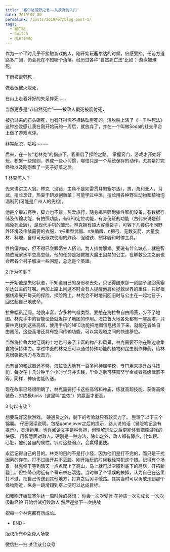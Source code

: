 ```yaml
---
title: '塞尔达荒野之息——从放弃到入门'
date: 2019-07-30
permalink: /posts/2019/07/blog-post-1/
tags:
  - 塞尔达
  - Switch
  - Nintendo
---
```





作为一个平时几乎不接触游戏的人，刚开始玩塞尔达的时候，倍感受挫。任前方道路多广阔，仍会死在不知哪个角落。经历过各种“自然死亡法”比如：
游泳被淹死，

下雨被雷劈死，

做着饭被火烧死，

在山上走着好好的失足摔死……

当然更多是“非自然死亡”——被敌人戳死被箭射死，

被扔过来的石头砸死，也有吓得慌不择路坠崖死的。活脱脱上演了《一千种死法》
这种挫败感让我在刚开始玩的一周后，就放弃了，并在一个叫做Soda的社交平台上做了游戏点评。


非常超脱，哈哈~~~~


后来，在一位“老林克”的指点下，我重启了探险之路。
掌握窍门，游戏才开始好玩。积累一些规则，养成一些小习惯，哪怕只是一个系统保存的动作，尤其是打完怪物以及刚刚煮了一兜子好菜之后。
 
1
林克何人？

先来讲讲主人翁。林克（没错，主角不是如雷贯耳的塞尔达），男，海利亚人，习武。擅长烹饪，热衷于研发创新菜；可能学过中医，擅长用各种野生动物和植物泡酒制药(可能是广州人的先祖)。

他是个攀岩高手，脚力也不错，热爱旅行，随身携带强耐摔性智能设备，有数据存储及传输功能，有拍照功能，有GPS定位功能，有身份证的功能（古代来说是御赐免死金牌），是现代手机的雏形。林克拥有超大容量袋子，可容下几套供不同野外环境及作战需要的衣服，n把重型武器、n块盾牌、n把弓、无数支箭、大量食材、料理，自带可无限次使用的炸药、强磁铁、制冰器和时停工具。

性格偏内向，但不得已会跟陌生人搭讪，为人排忧解难。要说有什么缺点，就是智商依玩家水平忽高忽低。他的任务是拯救被大魔王囚禁的公主，在解救公主之前也会帮各个村子解决一些问题，总之是个英雄。

2
所为何事？

一开始他是失忆状态，不知道自己的身份和去处，只记得醒来那一刻脑子里回荡塞尔达公主的叮嘱。再加上路上闲逛不时会有人提醒他肩负拯救世界的重任，只好根据线索展开每天的探险。探险路上，林克会不时地闪回旧时与公主在一起地日子，回忆起自己地使命。

拉鲁幅员辽阔，地貌丰富，含多种气候类型。要想在海拉鲁自由闯荡，少不了地图。林克手中的智能设备就发挥了地图的作用。海拉鲁大地各处都有一座高塔，只要林克找到这些高塔，使用手机的NFC功能把地图信息拷贝下来，就能在各处自由闯荡。这些高塔还具有空间传输功能，可以实现塔之间的快速移位。

当然海拉鲁大地辽阔的土地也带来了丰富的物产和风景，林克需要不停在路边收集食物保持体力。学过中医的林克还可以通过特殊功能的植物和昆虫制作神药，给林克增强抵抗力与攻击力。

 光有目的和武器还不够，海拉鲁大地有一百多间神庙学校，专门用来提升战斗技能。每次花十几分钟半个小时学习并实践，毕业之后可获赠奖学金或者高级武器不等。同样，神庙也能传送。

 
现在故事已经很明确了，林克需要打卡这些高塔和神庙，练就高超技能、获得高级装备，对终极boss（这里叫“盖侬”）的赢面才更高。
 
3
何以击敌？

想要玩好这款游戏， 硬通货之外，剩下的考验就只有软实力了。
整理了以下三个锦囊。
仔细阅读说明。包括game over之后的提示，路人说的话（冒险笔记会有提示），灵活运用。也许阅读文字是种负担，但理解玩法之后更能体验把控游戏的快感。
用智慧面对敌人。硬刚是一种方法，除此之外，敌人都有弱点，比如眼、心脏，他们各自的属性。针对这些弱点，会赢得更快。

永远记得自己的目的。林克的目的不是打小怪，因为他们是打不完的，而只是干扰因素的存在。打不过绕开并不丢脸。刚开始玩的时候我经常犯这个错。记得有个场景，林克终于等到晴天一点点爬上了高山，马上就可以空降到底下的高塔，开拓新疆土。但空降点附近有个哥布林在溜达。当时做了个错误的抉择，认为自己在这里打不过，把自己传送到其他地方，打算之后另寻他路。其实当时可以勇敢走到那个怪物附近，纵身一跳滑翔到塔上便可以达成目标。

 
如我刚开始玩塞尔达一周时候的感想：
你会一次次受挫
在神庙一次次成长
一次次吸取经验
开始尝试打败敌人
然后迎接下一次挑战

祝每一个林克都有所成长。

- END -


版权所有©免费入场卷


微信扫一扫
关注该公众号